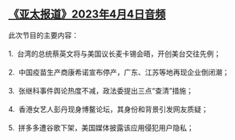 <!--1680635985000-->
[《亚太报道》2023年4月4日音频](https://www.rfa.org/mandarin/yataibaodao/apr-audio/yp-04042023130126.html)
------

<div><span>此次节目的主要内容：</span></div><div><span> </span></div><div><span>1.  台湾的总统蔡英文将与美国议长麦卡锡会晤，开创美台交往先例；</span></div><div><span> </span></div><div><span>2.  中国疫苗生产商康希诺宣布停产，广东、江苏等地再现企业倒闭潮；</span></div><div><span> </span></div><div><span>3.  张继科事件舆论热度不减，政法委提出三点“查清”措施；</span></div><div><span> </span></div><div><span>4.  香港女艺人彭丹现身博鳌论坛，其身份和背景引发网友质疑；</span></div><div><span> </span></div><div><span>5.  拼多多遭谷歌下架，美国媒体披露该应用侵犯用户隐私；</span></div><p></p>
